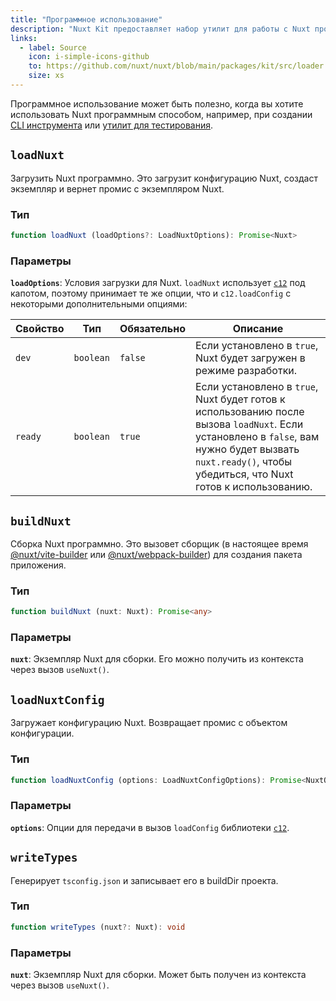 ```yaml
---
title: "Программное использование"
description: "Nuxt Kit предоставляет набор утилит для работы с Nuxt программным способом. Эти функции позволяют загружать Nuxt, собирать Nuxt и загружать конфигурацию Nuxt."
links:
  - label: Source
    icon: i-simple-icons-github
    to: https://github.com/nuxt/nuxt/blob/main/packages/kit/src/loader
    size: xs
---
```


Программное использование может быть полезно, когда вы хотите использовать Nuxt программным способом, например, при создании [CLI инструмента](https://github.com/nuxt/cli) или [утилит для тестирования](https://github.com/nuxt/nuxt/tree/main/packages/test-utils).

## `loadNuxt`

Загрузить Nuxt программно. Это загрузит конфигурацию Nuxt, создаст экземпляр и вернет промис с экземпляром Nuxt.

### Тип

```ts
function loadNuxt (loadOptions?: LoadNuxtOptions): Promise<Nuxt>
```

### Параметры

**`loadOptions`**: Условия загрузки для Nuxt. `loadNuxt` использует [`c12`](https://github.com/unjs/c12) под капотом, поэтому принимает те же опции, что и `c12.loadConfig` с некоторыми дополнительными опциями:

| Свойство | Тип       | Обязательно | Описание                                                                                                                                                          |
| -------- | --------- | ----------- | ----------------------------------------------------------------------------------------------------------------------------------------------------------------- |
| `dev`    | `boolean` | `false`     | Если установлено в `true`, Nuxt будет загружен в режиме разработки.                                                                                              |
| `ready`  | `boolean` | `true`      | Если установлено в `true`, Nuxt будет готов к использованию после вызова `loadNuxt`. Если установлено в `false`, вам нужно будет вызвать `nuxt.ready()`, чтобы убедиться, что Nuxt готов к использованию. |

## `buildNuxt`

Сборка Nuxt программно. Это вызовет сборщик (в настоящее время [@nuxt/vite-builder](https://github.com/nuxt/nuxt/tree/main/packages/vite) или [@nuxt/webpack-builder](https://github.com/nuxt/nuxt/tree/main/packages/webpack)) для создания пакета приложения.

### Тип

```ts
function buildNuxt (nuxt: Nuxt): Promise<any>
```

### Параметры

**`nuxt`**: Экземпляр Nuxt для сборки. Его можно получить из контекста через вызов `useNuxt()`.

## `loadNuxtConfig`

Загружает конфигурацию Nuxt. Возвращает промис с объектом конфигурации.

### Тип

```ts
function loadNuxtConfig (options: LoadNuxtConfigOptions): Promise<NuxtOptions>
```

### Параметры

**`options`**: Опции для передачи в вызов `loadConfig` библиотеки [`c12`](https://github.com/unjs/c12#options).

## `writeTypes`

Генерирует `tsconfig.json` и записывает его в buildDir проекта.

### Тип

```ts
function writeTypes (nuxt?: Nuxt): void
```

### Параметры

**`nuxt`**: Экземпляр Nuxt для сборки. Может быть получен из контекста через вызов `useNuxt()`.